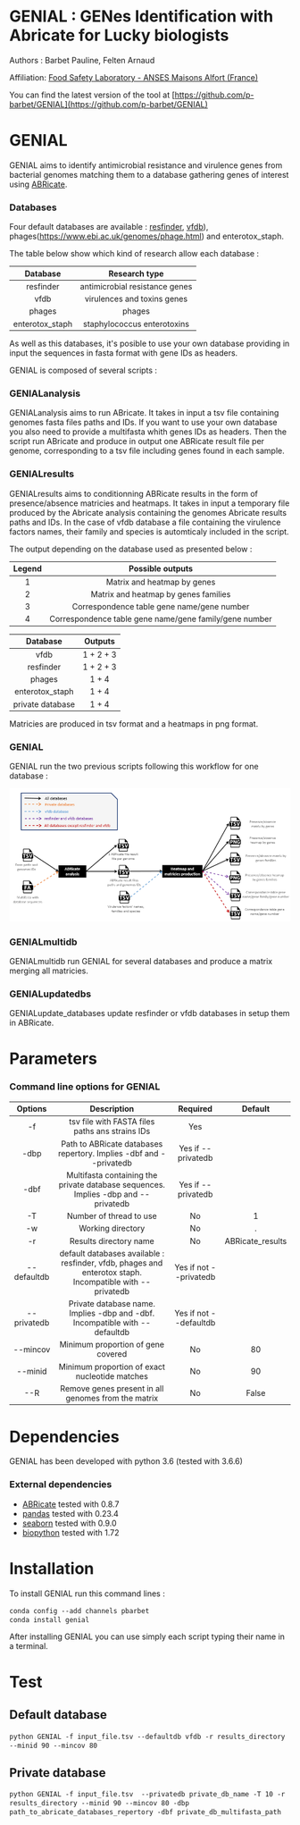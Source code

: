 GENIAL : GENes Identification with Abricate for Lucky biologists
================================================================

Authors : Barbet Pauline, Felten Arnaud

Affiliation: [Food Safety Laboratory - ANSES Maisons Alfort (France)](https://www.anses.fr/en/content/laboratory-food-safety-maisons-alfort-and-boulogne-sur-mer)

You can find the latest version of the tool at [https://github.com/p-barbet/GENIAL](https://github.com/p-barbet/GENIAL)


GENIAL
======

GENIAL aims to identify antimicrobial resistance and virulence genes from bacterial genomes matching them to a database gathering genes of interest using [ABRicate](https://github.com/tseemann/abricate).

### Databases

Four default databases are available : [resfinder](https://cge.cbs.dtu.dk/services/ResFinder/), [vfdb](http://www.mgc.ac.cn/VFs/)), phages(https://www.ebi.ac.uk/genomes/phage.html) and enterotox_staph.

The table below show which kind of research allow each database :


|     Database    |          Research type         |
|:---------------:|:------------------------------:|
|    resfinder    | antimicrobial resistance genes |
|       vfdb      |   virulences and toxins genes  |
|      phages     |             phages             |
| enterotox_staph |   staphylococcus enterotoxins  |


As well as this databases, it's posible to use your own database providing in input the sequences in fasta format with gene IDs as headers.

GENIAL is composed of several scripts :

### GENIALanalysis

GENIALanalysis aims to run ABricate. It takes in input a tsv file containing genomes fasta files paths and IDs. If you want to use your own database you also need to provide a multifasta whith genes IDs as headers. Then the script run ABricate and produce in output one ABRicate result file per genome, corresponding to a tsv file including genes found in each sample.


### GENIALresults

GENIALresults aims to conditionning ABRicate results in the form of presence/absence matricies and heatmaps. It takes in input a temporary file produced by the Abricate analysis containing the genomes Abricate results paths and IDs. In the case of vfdb database a file containing the virulence factors names, their family and species is automticaly included in the script.

The output depending on the database used as presented below :

| Legend |                    Possible outputs                    |
|:------:|:------------------------------------------------------:|
|    1   |               Matrix and heatmap by genes              |
|    2   |          Matrix and heatmap by genes families          |
|    3   |       Correspondence table gene name/gene number       |
|    4   | Correspondence table gene name/gene family/gene number |


|     Database     |  Outputs  |
|:----------------:|:---------:|
|       vfdb       | 1 + 2 + 3 |
|     resfinder    | 1 + 2 + 3 |
|      phages      |   1 + 4   |
|  enterotox_staph |   1 + 4   |
| private database |   1 + 4   |


Matricies are produced in tsv format and a heatmaps in png format.


### GENIAL

GENIAL run the two previous scripts following this workflow for one database :

![](workflow.PNG?raw=true "script workflow")


### GENIALmultidb

GENIALmultidb run GENIAL for several databases and produce a matrix merging all matricies.


### GENIALupdatedbs

GENIALupdate_databases update resfinder or vfdb databases in setup them in ABRicate.


Parameters
==========

### Command line options for GENIAL


|   Options   |                                                              Description                                                              |        Required        |      Default     |
|:-----------:|:-------------------------------------------------------------------------------------------------------------------------------------:|:----------------------:|:----------------:|
|      -f     |                                            tsv file with FASTA files paths ans strains IDs                                            |           Yes          |                  |
|     -dbp    |                                   Path to ABRicate databases repertory. Implies -dbf and --privatedb                                  |   Yes if --privatedb   |                  |
|     -dbf    |                           Multifasta containing the private database sequences. Implies -dbp and --privatedb                          |   Yes if --privatedb   |                  |
|      -T     |                                                        Number of thread to use                                                        |           No           |         1        |
|      -w     |                                                           Working directory                                                           |           No           |         .        |
|      -r     |                                                         Results directory name                                                        |           No           | ABRicate_results |
| --defaultdb |             default databases available : resfinder, vfdb, phages and enterotox staph. Incompatible with --privatedb                  | Yes if not --privatedb |                  |
| --privatedb |                              Private database name. Implies -dbp and -dbf. Incompatible with --defaultdb                              | Yes if not --defaultdb |                  |
|   --mincov  |                                                   Minimum proportion of gene covered                                                  |           No           |        80        |
|   --minid   |                                             Minimum proportion of exact nucleotide matches                                            |           No           |        90        |
|     --R     |                                          Remove genes present in all genomes from the matrix                                          |           No           |       False      |


Dependencies
============

GENIAL has been developed with python 3.6 (tested with 3.6.6)

### External dependencies

* [ABRicate](https://github.com/tseemann/abricate) tested with 0.8.7
* [pandas](https://pandas.pydata.org/) tested with 0.23.4
* [seaborn](https://seaborn.pydata.org/installing.html) tested with 0.9.0
* [biopython](https://biopython.org/wiki/Download) tested with 1.72


Installation
============

To install GENIAL run this command lines :

	conda config --add channels pbarbet
	conda install genial

After installing GENIAL you can use simply each script typing their name in a terminal.


Test 
====

## Default database

	python GENIAL -f input_file.tsv --defaultdb vfdb -r results_directory --minid 90 --mincov 80

## Private database

	python GENIAL -f input_file.tsv  --privatedb private_db_name -T 10 -r results_directory --minid 90 --mincov 80 -dbp path_to_abricate_databases_repertory -dbf private_db_multifasta_path